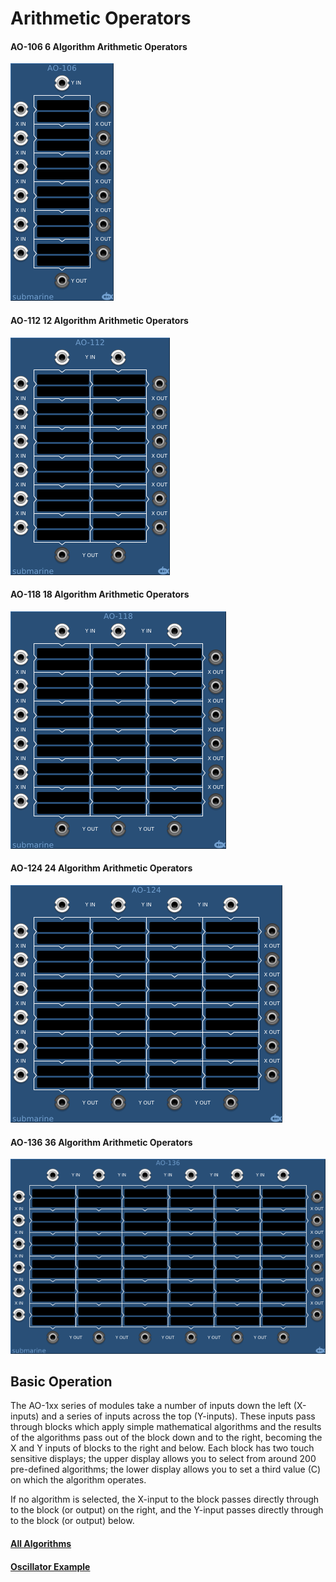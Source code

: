 # Arithmetic Operators
#### AO-106 6 Algorithm Arithmetic Operators
![View of the AO-106 - Arithmetic Operators](A0-106.png "Arithmetic Operators")
#### AO-112 12 Algorithm Arithmetic Operators
![View of the AO-112 - Arithmetic Operators](A0-112.png "Arithmetic Operators")
#### AO-118 18 Algorithm Arithmetic Operators
![View of the AO-118 - Arithmetic Operators](A0-118.png "Arithmetic Operators")
#### AO-124 24 Algorithm Arithmetic Operators
![View of the AO-124 - Arithmetic Operators](A0-124.png "Arithmetic Operators")
#### AO-136 36 Algorithm Arithmetic Operators
![View of the AO-136 - Arithmetic Operators](A0-136.png "Arithmetic Operators")

## Basic Operation

The AO-1xx series of modules take a number of inputs down the left (X-inputs) and a series of inputs across the top (Y-inputs). These inputs pass through blocks which apply simple mathematical algorithms and the results of the algorithms pass out of the block down and to the right, becoming the X and Y inputs of blocks to the right and below. Each block has two touch sensitive displays; the upper display allows you to select from around 200 pre-defined algorithms; the lower display allows you to set a third value (C) on which the algorithm operates.

If no algorithm is selected, the X-input to the block passes directly through to the block (or output) on the right, and the Y-input passes directly through to the block (or output) below.

#### [All Algorithms](AO-list.md)

#### [Oscillator Example](AO-example-osc.md)

